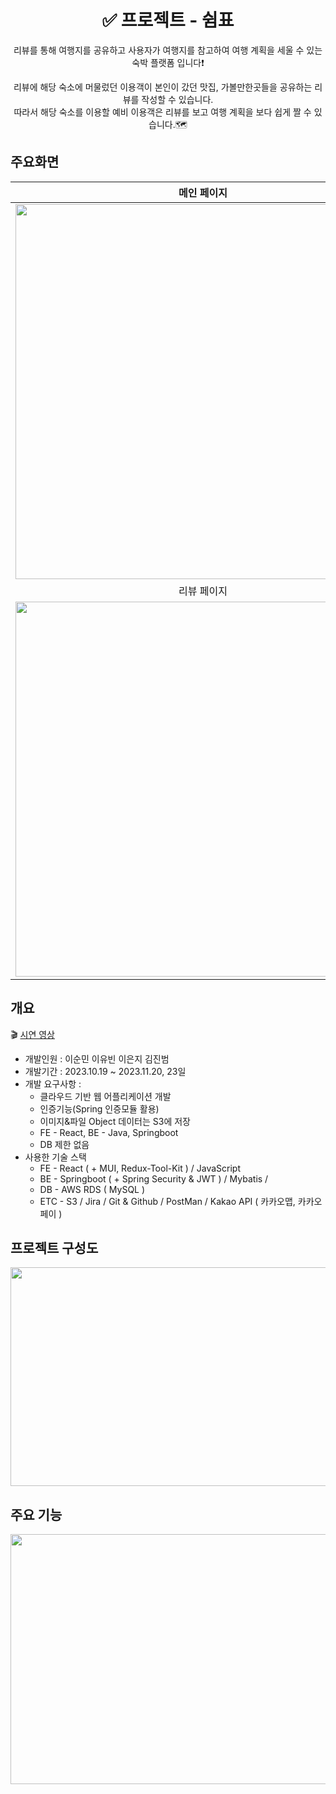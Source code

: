 <div align=center> 
<h1> ✅ 프로젝트 - 쉼표 </h1>
리뷰를 통해 여행지를 공유하고 사용자가 여행지를 참고하여 여행 계획을 세울 수 있는 숙박 플랫폼 입니다❗  
  
리뷰에 해당 숙소에 머물렀던 이용객이 본인이 갔던 맛집, 가볼만한곳들을 공유하는 리뷰를 작성할 수 있습니다. <br> 따라서 해당 숙소를 이용할 예비 이용객은 리뷰를 보고 여행 계획을 보다 쉽게 짤 수 있습니다.🗺
</div>

## 주요화면
| 메인 페이지  |  검색 페이지   |
| :-------------------------------------------: | :------------: |
|  <img width="600" src="https://github.com/BTC-LeeSoonMin/finalPjtSwimpyoBackend/assets/134909905/3bd89ab5-205f-44a8-b723-ff3a67949133"/> |  <img width="600" src="https://github.com/BTC-LeeSoonMin/finalPjtSwimpyoBackend/assets/134909905/48938e98-fff9-458f-ba5b-2cafe25bb0bb"/>|  
| 리뷰 페이지   |  관리자 페이지 일부   |  
| <img width="600" src="https://github.com/BTC-LeeSoonMin/finalPjtSwimpyoBackend/assets/134909905/ca4987fb-f06e-450b-a38e-6025f8d550e8"/>   |  <img width="600" src="https://github.com/BTC-LeeSoonMin/finalPjtSwimpyoBackend/assets/134909905/4bdd1739-4533-44c9-b23e-55244579873d"/>     |



## 개요
🎬 [시연 영상](https://drive.google.com/file/d/1_emb5AcbgHhDWfHLEl-sx2yYr-OpVNRt/view)
- 개발인원 : 이순민 이유빈 이은지 김진범<br>
- 개발기간 : 2023.10.19 ~ 2023.11.20, 23일<br>
- 개발 요구사항 : 
  - 클라우드 기반 웹 어플리케이션 개발
  - 인증기능(Spring 인증모듈 활용)
  - 이미지&파일 Object 데이터는 S3에 저장
  - FE - React, BE - Java, Springboot
  - DB 제한 없음
- 사용한 기술 스택
  - FE - React ( + MUI, Redux-Tool-Kit ) / JavaScript 
  - BE - Springboot ( + Spring Security & JWT ) / Mybatis / 
  - DB - AWS RDS ( MySQL ) 
  - ETC - S3 / Jira / Git & Github / PostMan / Kakao API ( 카카오맵, 카카오페이 )
 

## 프로젝트 구성도
<div align=center> 
<img src="https://github.com/BTC-LeeSoonMin/finalPjtSwimpyoBackend/assets/134909905/4ef8f17a-0091-490b-be1e-d2ced51e473d" width="600" height="350" />
</div>

## 주요 기능
<div align=center> 
<img src="https://github.com/BTC-LeeSoonMin/finalPjtSwimpyoBackend/assets/134909905/a0b38609-7ed3-4f97-b1d5-ce1c5d67833c" width="600" height="400" />
</div>




